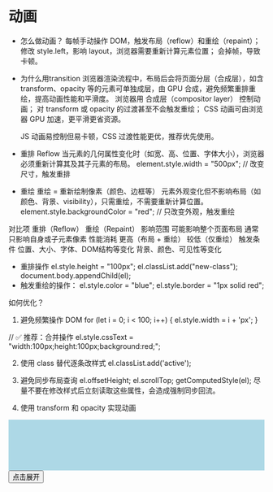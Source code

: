 # 动画

- 怎么做动画？
每帧手动操作 DOM，触发布局（reflow）和重绘（repaint）；
修改 style.left，影响 layout，浏览器需要重新计算元素位置；
会掉帧，导致卡顿。

- 为什么用transition 
    浏览器渲染流程中，布局后会将页面分层（合成层），如含 transform、opacity 等的元素可单独成层，由 GPU 合成，避免频繁重排重绘，提高动画性能和平滑度。
    浏览器用 合成层（compositor layer） 控制动画；
    对 transform 或 opacity 的过渡甚至不会触发重绘；
    CSS 动画可由浏览器 GPU 加速，更平滑更省资源。

    JS 动画易控制但易卡顿，CSS 过渡性能更优，推荐优先使用。

- 重排 Reflow
    当元素的几何属性变化时（如宽、高、位置、字体大小），浏览器必须重新计算其及其子元素的布局。
    element.style.width = "500px"; // 改变尺寸，触发重排
- 重绘
    重绘 = 重新绘制像素（颜色、边框等）
    元素外观变化但不影响布局（如颜色、背景、visibility），只需重绘，不需要重新计算位置。
    element.style.backgroundColor = "red"; // 只改变外观，触发重绘

对比项	重排（Reflow）	重绘（Repaint）
影响范围	可能影响整个页面布局	通常只影响自身或子元素像素
性能消耗	更高（布局 + 重绘）	较低（仅重绘）
触发条件	位置、大小、字体、DOM结构等变化	背景、颜色、可见性等变化

- 重排操作
el.style.height = "100px";
el.classList.add("new-class");
document.body.appendChild(el);
- 触发重绘的操作：
el.style.color = "blue";
el.style.border = "1px solid red";

如何优化？
1. 避免频繁操作 DOM
for (let i = 0; i < 100; i++) {
  el.style.width = i + 'px';
}

// ✅ 推荐：合并操作
el.style.cssText = "width:100px;height:100px;background:red;";

2. 使用 class 替代逐条改样式
el.classList.add('active'); 

3. 避免同步布局查询
el.offsetHeight;
el.scrollTop;
getComputedStyle(el);
尽量不要在修改样式后立刻读取这些属性，会造成强制同步回流。

4. 使用 transform 和 opacity 实现动画


<div id="box" style="height: 100px; background: lightblue;"></div>
<button onclick="expand()">点击展开</button>

<script>
  function expand() {
    const box = document.getElementById("box");

    // 修改高度前
    box.style.height = "200px";

    // 读取 offsetHeight，会强制浏览器计算新高度，触发回流
    console.log("当前高度是：", box.offsetHeight); // 输出：200

    // 此时浏览器被迫立即重新计算布局
  }
</script>